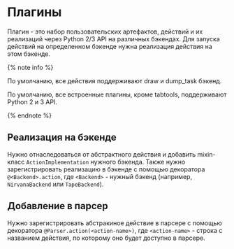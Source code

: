 # Плагины

Плагин - это набор пользовательских артефактов, действий и их реализаций через Python 2/3 API на различных бэкендах. Для запуска действий на определенном бэкенде нужна реализация действия на этом бэкенде.

{% note info %}

По умолчанию, все действия поддерживают draw и dump_task бэкенд.

По умолчанию, все встроенные плагины, кроме tabtools, поддерживают Python 2 и 3 API.

{% endnote %}


## Реализация на бэкенде

Нужно отнаследоваться от абстрактного действия и добавить mixin-класс `ActionImplementation` нужного бэкенда.
Также нужно зарегистрировать реализацию в бэкенде с помощью декоратора `@<Backend>.action`, где `<Backend>` - нужный бэкенд
(например, `NirvanaBackend` или `TapeBackend`).

## Добавление в парсер

Нужно зарегистрировать абстракиное действие в парсере с помощью декоратора `@Parser.action(<action-name>)`,
где `<action-name>` - строка с названием действия, по которому оно будет доступно в парсере.
